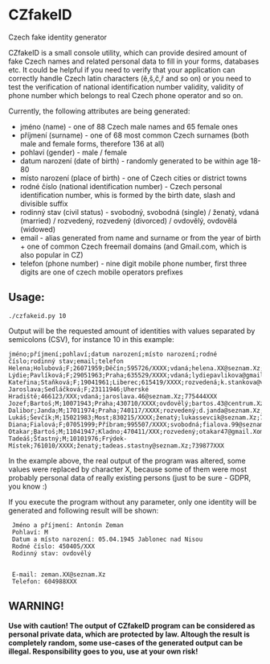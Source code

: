# CZfakeID
Czech fake identity generator

CZfakeID is a small console utility, which can provide desired amount of fake Czech names and related personal data to fill in your forms, databases etc.
It could be helpful if you need to verify that your application can correctly handle Czech latin characters (ě,š,č,ř and so on) or you need to test
the verification of national identification number validity, validity of phone number which belongs to real Czech phone operator and so on.

Currently, the following attributes are being generated:
* jméno (name) - one of 88 Czech male names and 65 female ones
* příjmení (surname) - one of 68 most common Czech surnames (both male and female forms, therefore 136 at all)
* pohlaví (gender) - male / female
* datum narození (date of birth) - randomly generated to be within age 18-80
* místo narození (place of birth) - one of Czech cities or district towns
* rodné číslo (national identification number) - Czech personal identification number, whis is formed by the birth date, slash and divisible suffix
* rodinný stav (civil status) - svobodný, svobodná (single) / ženatý, vdaná (married) / rozvedený, rozvedený (divorced) / ovdovělý, ovdovělá (widowed)
* email - alias generated from name and surname or from the year of birth + one of common Czech freemail domains (and Gmail.com, which is also popular in CZ)
* telefon (phone number) - nine digit mobile phone number, first three digits are one of czech mobile operators prefixes

## Usage:

```
./czfakeid.py 10
```

Output will be the requested amount of identities with values separated by semicolons (CSV), for instance 10 in this example:
```
jméno;příjmení;pohlaví;datum narození;místo narození;rodné číslo;rodinný stav;email;telefon
Helena;Holubová;F;26071959;Děčín;595726/XXXX;vdaná;helena.XX@seznam.Xz;733936XXX
Lýdie;Pavlíková;F;29051963;Praha;635529/XXXX;vdaná;lydiepavlikova@gmail.Xom;727640XXX
Kateřina;Staňková;F;19041961;Liberec;615419/XXXX;rozvedená;k.stankova@volny.Xz;733273XXX
Jaroslava;Sedláčková;F;23111946;Uherské Hradiště;466123/XXX;vdaná;jaroslava.46@seznam.Xz;775444XXX
Jozef;Bartoš;M;10071943;Praha;430710/XXXX;ovdovělý;bartos.43@centrum.Xz;729684XXX
Dalibor;Janda;M;17011974;Praha;740117/XXXX;rozvedený;d.janda@seznam.Xz;778830XXX
Lukáš;Ševčík;M;15021983;Most;830215/XXXX;ženatý;lukassevcik@seznam.Xz;772618XXX
Diana;Fialová;F;07051999;Příbram;995507/XXXX;svobodná;fialova.99@seznam.Xz;702393XXX
Otakar;Bartoš;M;11041947;Kladno;470411/XXX;rozvedený;otakar47@gmail.Xom;772042XXX
Tadeáš;Šťastný;M;10101976;Frýdek-Místek;761010/XXXX;ženatý;tadeas.stastny@seznam.Xz;739877XXX

```

In the example above, the real output of the program was altered, some values were replaced by character X,
because some of them were most probably personal data of really existing persons (just to be sure - GDPR, you know :)

If you execute the program without any parameter, only one identity will be generated and following result will be shown:

```
 Jméno a příjmení: Antonín Zeman
 Pohlaví: M
 Datum a místo narození: 05.04.1945 Jablonec nad Nisou
 Rodné číslo: 450405/XXX
 Rodinný stav: ovdovělý


 E-mail: zeman.XX@seznam.Xz
 Telefon: 604988XXX

```

## WARNING! 
__Use with caution! The output of CZfakeID program can be considered as personal private data, which are protected by law.
Altough the result is completely random, some use-cases of the generated output can be illegal.
Responsibility goes to you, use at your own risk!__



